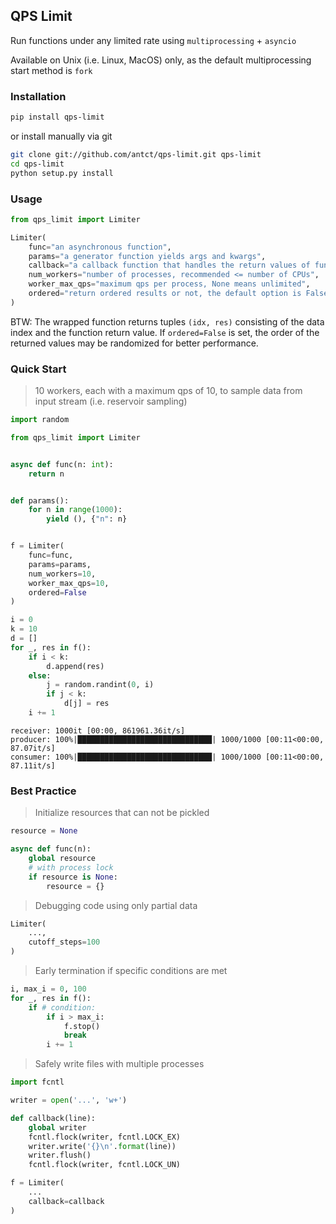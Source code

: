 ## QPS Limit

Run functions under any limited rate using `multiprocessing` + `asyncio`

Available on Unix (i.e. Linux, MacOS) only, as the default multiprocessing start method is `fork`

### Installation

```bash
pip install qps-limit
```

or install manually via git

```bash
git clone git://github.com/antct/qps-limit.git qps-limit
cd qps-limit
python setup.py install
```

### Usage

```python
from qps_limit import Limiter

Limiter(
    func="an asynchronous function",
    params="a generator function yields args and kwargs",
    callback="a callback function that handles the return values of func",
    num_workers="number of processes, recommended <= number of CPUs",
    worker_max_qps="maximum qps per process, None means unlimited",
    ordered="return ordered results or not, the default option is False"
)
```

BTW: The wrapped function returns tuples `(idx, res)` consisting of the data index and the function return value. If `ordered=False` is set, the order of the returned values may be randomized for better performance.

### Quick Start

> 10 workers, each with a maximum qps of 10, to sample data from input stream (i.e. reservoir sampling)

```python
import random

from qps_limit import Limiter


async def func(n: int):
    return n


def params():
    for n in range(1000):
        yield (), {"n": n}


f = Limiter(
    func=func,
    params=params,
    num_workers=10,
    worker_max_qps=10,
    ordered=False
)

i = 0
k = 10
d = []
for _, res in f():
    if i < k:
        d.append(res)
    else:
        j = random.randint(0, i)
        if j < k:
            d[j] = res
    i += 1
```

```
receiver: 1000it [00:00, 861961.36it/s]
producer: 100%|██████████████████████████████| 1000/1000 [00:11<00:00, 87.07it/s]
consumer: 100%|██████████████████████████████| 1000/1000 [00:11<00:00, 87.11it/s]
```

### Best Practice

> Initialize resources that can not be pickled

```python
resource = None

async def func(n):
    global resource
    # with process lock
    if resource is None:
        resource = {}
```

> Debugging code using only partial data

```python
Limiter(
    ...,
    cutoff_steps=100
)
```

> Early termination if specific conditions are met

```python
i, max_i = 0, 100
for _, res in f():
    if # condition:
        if i > max_i:
            f.stop()
            break
        i += 1
```

> Safely write files with multiple processes

```python
import fcntl

writer = open('...', 'w+')

def callback(line):
    global writer
    fcntl.flock(writer, fcntl.LOCK_EX)
    writer.write('{}\n'.format(line))
    writer.flush()
    fcntl.flock(writer, fcntl.LOCK_UN)

f = Limiter(
    ...
    callback=callback
)
```